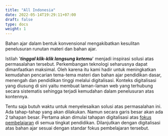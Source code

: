 ```yaml
---
title: "All Indonesia"
date: 2022-05-14T19:29:11+07:00
draft: false
type: docs
weight: 1
---
```


Bahan ajar dalam bentuk konvensional mengakibatkan kesulitan penelusuran runutan materi dan bahan ajar.

Istilah '***tinggal klik-klik langsung ketemu***' menjadi inspirasi solusi atas permasalahan tersebut. Perkembangan teknologi seharusnya dapat dimanfaatkan maksimal. Oleh karena itu kami hadir untuk meningkatkan kemudahan pencarian tema-tema materi dan bahan ajar pendidikan dasar, menengah dan pendidikan tinggi melalui digitalisasi. Konteks digitalisasi yang diusung di sini yaitu membuat laman-laman web yang terhubung secara sistematis sehingga terjadi kemudahan dalam penelusuran atas kontennya.

Tentu saja butuh waktu untuk menyelesaikan solusi atas permasalahan ini. Ada tahap-tahap yang akan dilakukan. Namun secara garis besar akan ada 2 tahapan besar. Pertama akan dimulai tahapan digitalisasi atas [fokus pembelajaran](/pdf/Buku-FP-versi-17-09-2020.pdf) di semua tingkat pendidikan. Dilanjutkan dengan digitalisasi atas bahan ajar sesuai dengan standar fokus pembelajaran tersebut.